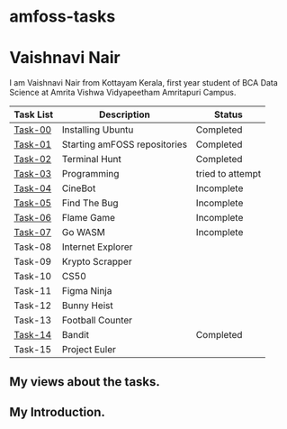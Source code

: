 # amfoss-tasks

# Vaishnavi Nair
I am Vaishnavi Nair from Kottayam Kerala, first year student of BCA Data Science at Amrita Vishwa Vidyapeetham Amritapuri Campus.

| Task List | Description | Status |
|-----------|-------------|--------|
| [Task-00](https://github.com/vaish-navi-n/amfoss-tasks/tree/main/Task-00) | Installing Ubuntu | Completed |
| [Task-01](https://github.com/vaish-navi-n/amfoss-tasks/tree/main/Task-01) | Starting amFOSS repositories | Completed |
| [Task-02](https://github.com/vaish-navi-n/amfoss-tasks/tree/main/Task-02) | Terminal Hunt | Completed |
| [Task-03](https://github.com/vaish-navi-n/amfoss-tasks/tree/main/Task-03) | Programming | tried to attempt |
| [Task-04](https://github.com/vaish-navi-n/amfoss-tasks/tree/main/Task-04) | CineBot | Incomplete |
| [Task-05](https://github.com/vaish-navi-n/amfoss-tasks/tree/main/Task-05) | Find The Bug | Incomplete |
| [Task-06](https://github.com/vaish-navi-n/amfoss-tasks/tree/main/Task-06) | Flame Game | Incomplete |
| [Task-07](https://github.com/vaish-navi-n/amfoss-tasks/tree/main/Task-07) | Go WASM | Incomplete |
| Task-08 | Internet Explorer | |
| Task-09 | Krypto Scrapper | |
| Task-10 | CS50 | |
| Task-11 | Figma Ninja | |
| Task-12 | Bunny Heist | |
| Task-13 | Football Counter | |
| [Task-14](https://github.com/vaish-navi-n/amfoss-tasks/tree/main/Task-14) | Bandit | Completed |
| Task-15 | Project Euler | |


## My views about the tasks.

## My Introduction.

